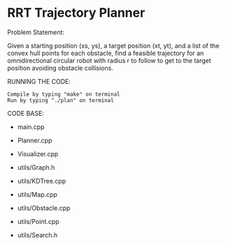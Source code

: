 # RRT Trajectory Planner

Problem Statement:

Given a starting position (xs, ys), a target position (xt, yt), and a list of the convex hull points for each obstacle, find a feasible trajectory for an omnidirectional circular robot with radius r to follow to get to the target position avoiding obstacle collisions. 


RUNNING THE CODE:
  
    Compile by typing "make" on terminal
    Run by typing "./plan" on terminal

CODE BASE:

- main.cpp
- Planner.cpp
- Visualizer.cpp


- utils/Graph.h
- utils/KDTree.cpp
- utils/Map.cpp
- utils/Obstacle.cpp
- utils/Point.cpp
- utils/Search.h
